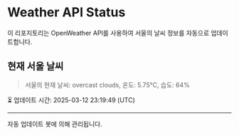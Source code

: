 
# Weather API Status

이 리포지토리는 OpenWeather API를 사용하여 서울의 날씨 정보를 자동으로 업데이트합니다.

## 현재 서울 날씨
> 서울의 현재 날씨: overcast clouds, 온도: 5.75°C, 습도: 64%

⏳ 업데이트 시간: 2025-03-12 23:19:49 (UTC)

---
자동 업데이트 봇에 의해 관리됩니다.
